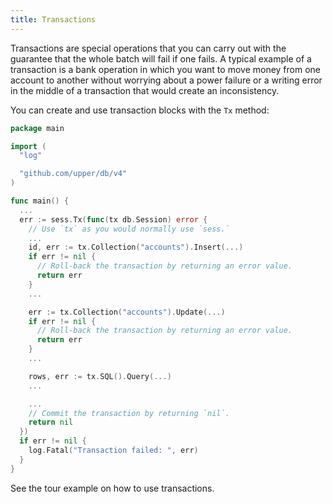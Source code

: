 ```yaml
---
title: Transactions
---
```


Transactions are special operations that you can carry out with the guarantee
that the whole batch will fail if one fails. A typical example of a transaction
is a bank operation in which you want to move money from one account to another
without worrying about a power failure or a writing error in the middle of a
transaction that would create an inconsistency.

You can create and use transaction blocks with the `Tx` method:

```go
package main

import (
  "log"

  "github.com/upper/db/v4"
)

func main() {
  ...
  err := sess.Tx(func(tx db.Session) error {
    // Use `tx` as you would normally use `sess.`
    ...
    id, err := tx.Collection("accounts").Insert(...)
    if err != nil {
      // Roll-back the transaction by returning an error value.
      return err
    }
    ...

    err := tx.Collection("accounts").Update(...)
    if err != nil {
      // Roll-back the transaction by returning an error value.
      return err
    }
    ...

    rows, err := tx.SQL().Query(...)
    ...

    ...
    // Commit the transaction by returning `nil`.
    return nil
  })
  if err != nil {
    log.Fatal("Transaction failed: ", err)
  }
}
```

See the tour example on how to use transactions.
